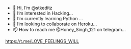 - 👋 Hi, I’m @stkeditz
- 👀 I’m interested in Hacking...
- 🌱 I’m currently learning Python ...
- 💞️ I’m looking to collaborate on Heroku...
- 📫 How to reach me @Honey_Singh_121 on telegram...

<!---
stkeditz/stkeditz is a ✨ special ✨ repository because its `README.md` (this file) appears on your GitHub profile.
You can click the Preview link to take a look at your changes.
--->

https://t.me/LOVE_FEELINGS_WILL
